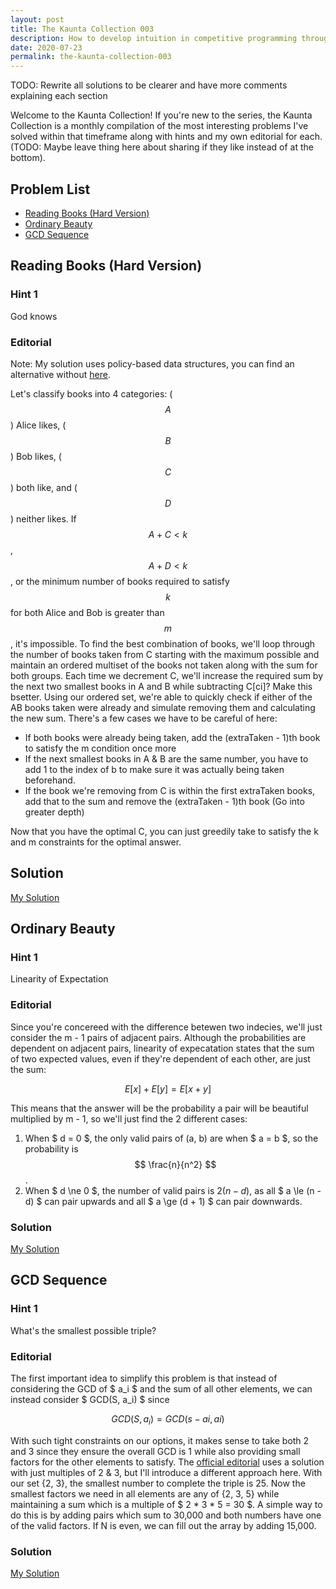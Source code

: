 ```yaml
---
layout: post
title: The Kaunta Collection 003
description: How to develop intuition in competitive programming through deliberate practice.
date: 2020-07-23
permalink: the-kaunta-collection-003
---
```


TODO: Rewrite all solutions to be clearer and have more comments explaining each
section

Welcome to the Kaunta Collection! If you're new to the series, the Kaunta
Collection is a monthly compilation of the most interesting problems I've solved
within that timeframe along with hints and my own editorial for each. (TODO:
Maybe leave thing here about sharing if they like instead of at the bottom).

## Problem List

- [Reading Books (Hard Version)](https://codeforces.com/contest/1374/problem/E2)
- [Ordinary  Beauty](https://atcoder.jp/contests/soundhound2018-summer-qual/tasks/soundhound2018_summer_qual_c)
- [GCD Sequence](https://atcoder.jp/contests/agc022/tasks/agc022_b)

## Reading Books (Hard Version)

### Hint 1
God knows

### Editorial

Note: My solution uses policy-based data structures, you can find an alternative
without [here](https://codeforces.com/blog/entry/79517).

Let's classify books into 4 categories: ($$A$$) Alice likes, ($$B$$) Bob likes,
($$C$$) both like, and ($$D$$) neither likes. If $$A + C < k$$, $$A + D < k$$,
or the minimum number of books required to satisfy $$k$$ for both Alice and Bob
is greater than $$m$$, it's impossible. To find the best combination of books,
we'll loop through the number of books taken from C starting with the maximum
possible and maintain an ordered multiset of the books not taken along with the
sum for both groups. Each time we decrement C, we'll increase the required sum
by the next two smallest books in A and B while subtracting C[ci]? Make this
bsetter. Using our ordered set, we're able to quickly check if either of the
AB books taken were already and simulate removing them and calculating the new
sum. There's a few cases we have to be careful of here:

- If both books were already being taken, add the (extraTaken - 1)th book to
  satisfy the m condition once more
- If the next smallest books in A & B are the same number, you have to add 1 to
  the index of b to make sure it was actually being taken beforehand.
- If the book we're removing from C is within the first extraTaken books, add
  that to the sum and remove the (extraTaken - 1)th book
(Go into greater depth)

Now that you have the optimal C, you can just greedily take to satisfy the k and
m constraints for the optimal answer.

## Solution

[My Solution](https://codeforces.com/contest/1374/submission/85556592)

## Ordinary Beauty

### Hint 1
Linearity of Expectation

### Editorial

Since you're concereed with the difference betewen two indecies, we'll just
consider the m - 1 pairs of adjacent pairs. Although the probabilities are
dependent on adjacent pairs, linearity of expecatation states that the sum of
two expected values, even if they're dependent of each other, are just the sum:


$$ E[x]+ E[y] = E[x + y]$$

This means that the answer will be the probability a pair will be beautiful
multiplied by m - 1, so we'll just find the 2 different cases:

1. When $ d = 0 $, the only valid pairs of (a, b) are when $ a = b $, so the
probability is $$ \frac{n}{n^2} $$.
2. When $ d \ne 0 $, the number of valid pairs is $2(n - d)$, as all $ a \le (n - d) $ 
can pair upwards and all $ a \ge (d + 1) $ can pair downwards.

### Solution

[My Solution](https://atcoder.jp/contests/soundhound2018-summer-qual/submissions/14477424)

## GCD Sequence

### Hint 1
What's the smallest possible triple?

### Editorial

The first important idea to simplify this problem is that instead of
considering the GCD of $ a_i $ and the sum of all other elements, we can instead
consider $ GCD(S, a_i) $ since 

$$ GCD(S, a_i) = GCD(s - ai, ai) $$

With such tight constraints on our options, it makes sense to take both 2 and 3
since they ensure the overall GCD is 1 while also providing small factors for
the other elements to satisfy. The [official
editorial](https://img.atcoder.jp/agc022/editorial.pdf) uses a solution with
just multiples of 2 & 3, but I'll introduce a different approach here.  With our
set {2, 3}, the smallest number to complete the triple is 25. Now the smallest
factors we need in all elements are any of {2, 3, 5} while maintaining a sum
which is a multiple of $ 2 * 3 * 5 = 30 $. A simple way to do this is by adding
pairs which sum to 30,000 and both numbers have one of the valid factors. If N
is even, we can fill out the array by adding 15,000.

### Solution
[My Solution](https://atcoder.jp/contests/agc022/submissions/15494432)
